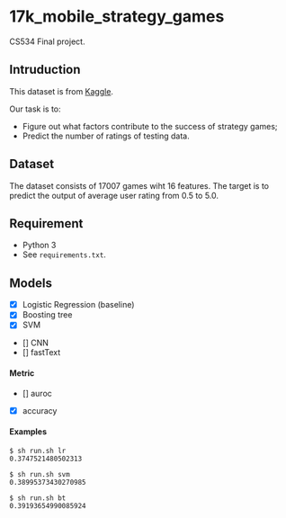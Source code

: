 # 17k_mobile_strategy_games
CS534 Final project.

## Intruduction
This dataset is from [Kaggle](https://www.kaggle.com/tristan581/17k-apple-app-store-strategy-games). 

Our task is to:
* Figure out what factors contribute to the success of strategy games;
* Predict the number of ratings of testing data.
       
## Dataset
The dataset consists of 17007 games wiht 16 features. The target is to predict the output of average user rating from 0.5 to 5.0.


## Requirement
* Python 3
* See `requirements.txt`.

## Models
- [x] Logistic Regression (baseline)
- [x] Boosting tree
- [x] SVM
- [] CNN
- [] fastText

#### Metric
- [] auroc
- [x] accuracy

#### Examples
```shell
$ sh run.sh lr
0.3747521480502313

$ sh run.sh svm
0.38995373430270985

$ sh run.sh bt
0.39193654990085924
```


